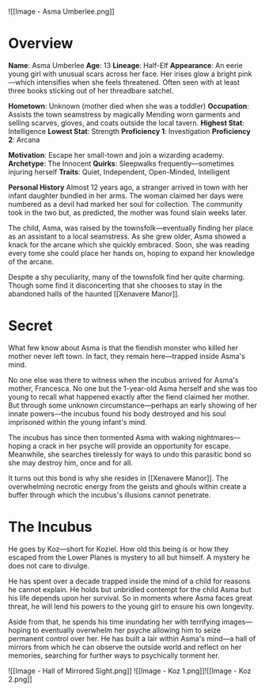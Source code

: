 ![[Image - Asma Umberlee.png]]
# Overview
**Name**: Asma Umberlee
**Age**: 13
**Lineage**: Half-Elf
**Appearance**: An eerie young girl with unusual scars across her face. Her irises glow a bright pink—which intensifies when she feels threatened. Often seen with at least three books sticking out of her threadbare satchel.

**Hometown**: Unknown (mother died when she was a toddler)
**Occupation**: Assists the town seamstress by magically Mending worn garments and selling scarves, gloves, and coats outside the local tavern.
**Highest Stat**: Intelligence
**Lowest Stat**: Strength
**Proficiency 1**: Investigation
**Proficiency 2**: Arcana

**Motivation**: Escape her small-town and join a wizarding academy.
**Archetype**: The Innocent
**Quirks**: Sleepwalks frequently—sometimes injuring herself
**Traits**: Quiet, Independent, Open-Minded, Intelligent

**Personal History**
Almost 12 years ago, a stranger arrived in town with her infant daughter bundled in her arms. The woman claimed her days were numbered as a devil had marked her soul for collection. The community took in the two but, as predicted, the mother was found slain weeks later.

The child, Asma, was raised by the townsfolk—eventually finding her place as an assistant to a local seamstress. As she grew older, Asma showed a knack for the arcane which she quickly embraced. Soon, she was reading every tome she could place her hands on, hoping to expand her knowledge of the arcane.

Despite a shy peculiarity, many of the townsfolk find her quite charming. Though some find it disconcerting that she chooses to stay in the abandoned halls of the haunted [[Xenavere Manor]].
# Secret
What few know about Asma is that the fiendish monster who killed her mother never left town. In fact, they remain here—trapped inside Asma's mind.

No one else was there to witness when the incubus arrived for Asma's mother, Francesca. No one but the 1-year-old Asma herself and she was too young to recall what happened exactly after the fiend claimed her mother. But through some unknown circumstance—perhaps an early showing of her innate powers—the incubus found his body destroyed and his soul imprisoned within the young infant's mind.

The incubus has since then tormented Asma with waking nightmares—hoping a crack in her psyche will provide an opportunity for escape. Meanwhile, she searches tirelessly for ways to undo this parasitic bond so she may destroy him, once and for all.

It turns out this bond is why she resides in [[Xenavere Manor]]. The overwhelming necrotic energy from the geists and ghouls within create a buffer through which the incubus's illusions cannot penetrate.

# **The Incubus**
He goes by Koz—short for Koziel. How old this being is or how they escaped from the Lower Planes is mystery to all but himself. A mystery he does not care to divulge.

He has spent over a decade trapped inside the mind of a child for reasons he cannot explain. He holds but unbridled contempt for the child Asma but his life depends upon her survival. So in moments where Asma faces great threat, he will lend his powers to the young girl to ensure his own longevity.

Aside from that, he spends his time inundating her with terrifying images—hoping to eventually overwhelm her psyche allowing him to seize permanent control over her. He has built a lair within Asma's mind—a hall of mirrors from which he can observe the outside world and reflect on her memories, searching for further ways to psychically torment her.

![[Image - Hall of Mirrored Sight.png]]
![[Image - Koz 1.png]]![[Image - Koz 2.png]]